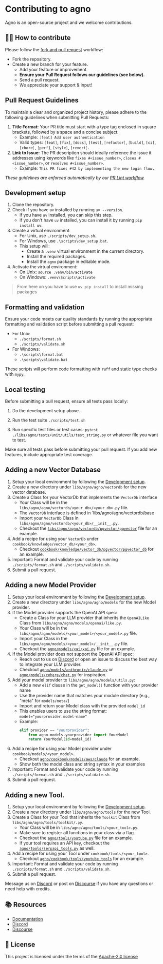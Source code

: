 # Contributing to agno

Agno is an open-source project and we welcome contributions.

## 👩‍💻 How to contribute

Please follow the [fork and pull request](https://docs.github.com/en/get-started/quickstart/contributing-to-projects) workflow:

- Fork the repository.
- Create a new branch for your feature.
  - Add your feature or improvement.
  - **Ensure your Pull Request follows our guidelines (see below).**
  - Send a pull request.
  - We appreciate your support & input!

## Pull Request Guidelines

To maintain a clear and organized project history, please adhere to the following guidelines when submitting Pull Requests:

1.  **Title Format:** Your PR title must start with a type tag enclosed in square brackets, followed by a space and a concise subject.
    - Example: `[feat] Add user authentication`
    - Valid types: `[feat]`, `[fix]`, `[docs]`, `[test]`, `[refactor]`, `[build]`, `[ci]`, `[chore]`, `[perf]`, `[style]`, `[revert]`.
2.  **Link to Issue:** The PR description should ideally reference the issue it addresses using keywords like `fixes #<issue_number>`, `closes #<issue_number>`, or `resolves #<issue_number>`.
    - Example: `This PR fixes #42 by implementing the new login flow.`

_These guidelines are enforced automatically by our [PR Lint workflow](.github/workflows/pr-lint.yml)._

## Development setup

1. Clone the repository.
2. Check if you have `uv` installed by running `uv --version`.
   - If you have `uv` installed, you can skip this step.
   - If you don't have `uv` installed, you can install it by running `pip install uv`.
3. Create a virtual environment:
   - For Unix, use `./scripts/dev_setup.sh`.
   - For Windows, use `.\scripts\dev_setup.bat`.
   - This setup will:
     - Create a `.venv` virtual environment in the current directory.
     - Install the required packages.
     - Install the `agno` package in editable mode.
4. Activate the virtual environment:
   - On Unix: `source .venv/bin/activate`
   - On Windows: `.venv\Scripts\activate`

> From here on you have to use `uv pip install` to install missing packages

## Formatting and validation

Ensure your code meets our quality standards by running the appropriate formatting and validation script before submitting a pull request:

- For Unix:
  - `./scripts/format.sh`
  - `./scripts/validate.sh`
- For Windows:
  - `.\scripts\format.bat`
  - `.\scripts\validate.bat`

These scripts will perform code formatting with `ruff` and static type checks with `mypy`.

## Local testing

Before submitting a pull request, ensure all tests pass locally:

1. Do the development setup above.

2. Run the test suite `./scripts/test.sh`

3. Run specific test files or test cases: `pytest ./libs/agno/tests/unit/utils/test_string.py` or whatever file you want to test.

Make sure all tests pass before submitting your pull request. If you add new features, include appropriate test coverage.

## Adding a new Vector Database

1. Setup your local environment by following the [Development setup](#development-setup).
2. Create a new directory under `libs/agno/agno/vectordb` for the new vector database.
3. Create a Class for your VectorDb that implements the `VectorDb` interface
   - Your Class will be in the `libs/agno/agno/vectordb/<your_db>/<your_db>.py` file.
   - The `VectorDb` interface is defined in `libs/agno/agno/vectordb/base
   - Import your `VectorDb` Class in `libs/agno/agno/vectordb/<your_db>/__init__.py`.
   - Checkout the [`libs/agno/agno/vectordb/pgvector/pgvector`](https://github.com/agno-agi/agno/blob/main/libs/agno/agno/vectordb/pgvector/pgvector.py) file for an example.
4. Add a recipe for using your `VectorDb` under `cookbook/knowledge/vector_db/<your_db>`.
   - Checkout [`cookbook/knowledge/vector_db/pgvector/pgvector_db`](https://github.com/agno-agi/agno/blob/main/cookbook/knowledge/vector_db/pgvector/pgvector_db.py) for an example.
5. Important: Format and validate your code by running `./scripts/format.sh` and `./scripts/validate.sh`.
6. Submit a pull request.

## Adding a new Model Provider

1. Setup your local environment by following the [Development setup](#development-setup).
2. Create a new directory under `libs/agno/agno/models` for the new Model provider.
3. If the Model provider supports the OpenAI API spec:
   - Create a Class for your LLM provider that inherits the `OpenAILike` Class from `libs/agno/agno/models/openai/like.py`.
   - Your Class will be in the `libs/agno/agno/models/<your_model>/<your_model>.py` file.
   - Import your Class in the `libs/agno/agno/models/<your_model>/__init__.py` file.
   - Checkout the [`agno/models/xai/xai.py`](https://github.com/agno-agi/agno/blob/main/libs/agno/agno/models/together/together.py) file for an example.
4. If the Model provider does not support the OpenAI API spec:
   - Reach out to us on [Discord](https://discord.gg/4MtYHHrgA8) or open an issue to discuss the best way to integrate your LLM provider.
   - Checkout [`agno/models/anthropic/claude.py`](https://github.com/agno-agi/agno/blob/main/libs/agno/agno/models/anthropic/claude.py) or [`agno/models/cohere/chat.py`](https://github.com/agno-agi/agno/blob/main/libs/agno/agno/models/cohere/chat.py) for inspiration.
5. Add your model provider to `libs/agno/agno/models/utils.py`:
   - Add a new `elif` clause in the `get_model()` function with your provider name
   - Use the provider name that matches your module directory (e.g., "meta" for `models/meta/`)
   - Import and return your Model class with the provided `model_id`
   - This enables users to use the string format: `model="yourprovider:model-name"`
   - Example:
     ```python
     elif provider == "yourprovider":
         from agno.models.yourprovider import YourModel
         return YourModel(id=model_id)
     ```
6. Add a recipe for using your Model provider under `cookbook/models/<your_model>`.
   - Checkout [`agno/cookbook/models/aws/claude`](https://github.com/agno-agi/agno/tree/main/cookbook/models/aws/claude) for an example.
   - Show both the model class and string syntax in your examples
7. Important: Format and validate your code by running `./scripts/format.sh` and `./scripts/validate.sh`.
8. Submit a pull request.

## Adding a new Tool.

1. Setup your local environment by following the [Development setup](#development-setup).
2. Create a new directory under `libs/agno/agno/tools` for the new Tool.
3. Create a Class for your Tool that inherits the `Toolkit` Class from `libs/agno/agno/tools/toolkit/.py`.
   - Your Class will be in `libs/agno/agno/tools/<your_tool>.py`.
   - Make sure to register all functions in your class via a flag.
   - Checkout the [`agno/tools/youtube.py`](https://github.com/agno-agi/agno/blob/main/libs/agno/agno/tools/youtube.py) file for an example.
   - If your tool requires an API key, checkout the [`agno/tools/serpapi_tools.py`](https://github.com/agno-agi/agno/blob/main/libs/agno/agno/tools/serpapi_tools.py) as well.
4. Add a recipe for using your Tool under `cookbook/tools/<your_tool>`.
   - Checkout [`agno/cookbook/tools/youtube_tools`](https://github.com/agno-agi/agno/blob/main/cookbook/tools/youtube_tools.py) for an example.
5. Important: Format and validate your code by running `./scripts/format.sh` and `./scripts/validate.sh`.
6. Submit a pull request.

Message us on [Discord](https://discord.gg/4MtYHHrgA8) or post on [Discourse](https://community.agno.com/) if you have any questions or need help with credits.

## 📚 Resources

- <a href="https://docs.agno.com/introduction" target="_blank" rel="noopener noreferrer">Documentation</a>
- <a href="https://discord.gg/4MtYHHrgA8" target="_blank" rel="noopener noreferrer">Discord</a>
- <a href="https://community.agno.com/" target="_blank" rel="noopener noreferrer">Discourse</a>

## 📝 License

This project is licensed under the terms of the [Apache-2.0 license](/LICENSE)
